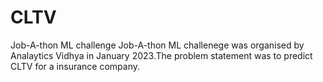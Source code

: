 # CLTV
Job-A-thon ML challenge
Job-A-thon ML challenege was organised by Analaytics Vidhya in January 2023.The problem statement was to predict CLTV for a insurance company.
